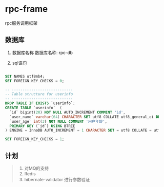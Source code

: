 # rpc-frame
rpc服务调用框架

## 数据库

1. 数据库名称
数据库名称: rpc-db

2. sql语句
```sql

SET NAMES utf8mb4;
SET FOREIGN_KEY_CHECKS = 0;

-- ----------------------------
-- Table structure for userinfo
-- ----------------------------
DROP TABLE IF EXISTS `userinfo`;
CREATE TABLE `userinfo`  (
  `id` bigint(20) NOT NULL AUTO_INCREMENT COMMENT 'id',
  `user_name` varchar(64) CHARACTER SET utf8 COLLATE utf8_general_ci DEFAULT NULL COMMENT '用户名',
  `user_age` int(3) NOT NULL COMMENT '用户年龄',
  PRIMARY KEY (`id`) USING BTREE
) ENGINE = InnoDB AUTO_INCREMENT = 1 CHARACTER SET = utf8 COLLATE = utf8_general_ci ROW_FORMAT = Dynamic;

SET FOREIGN_KEY_CHECKS = 1;
```


## 计划
>1. 对MQ的支持
>2. Redis
>3. hibernate-validator 进行参数验证
